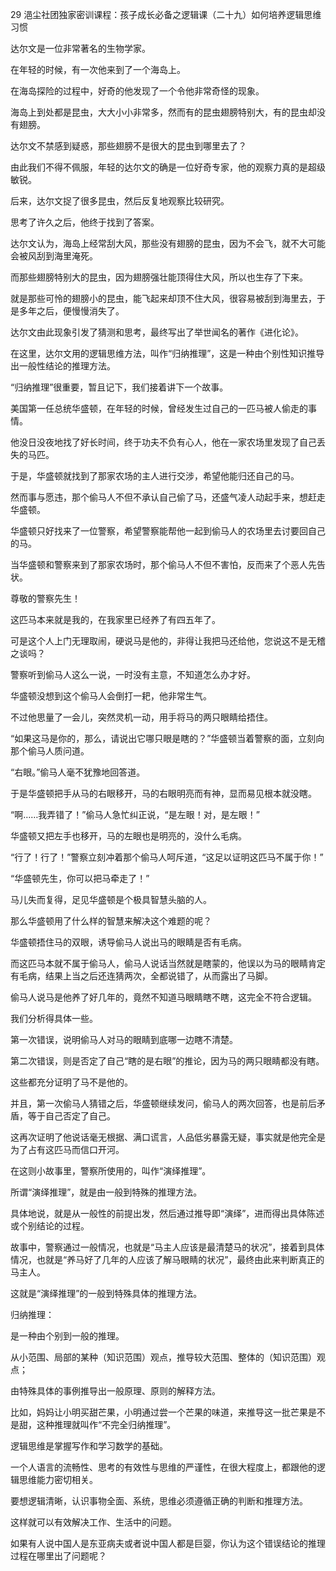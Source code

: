 29 浥尘社团独家密训课程：孩子成长必备之逻辑课（二十九）如何培养逻辑思维习惯



达尔文是一位非常著名的生物学家。

在年轻的时候，有一次他来到了一个海岛上。

在海岛探险的过程中，好奇的他发现了一个令他非常奇怪的现象。



海岛上到处都是昆虫，大大小小非常多，然而有的昆虫翅膀特别大，有的昆虫却没有翅膀。

达尔文不禁感到疑惑，那些翅膀不是很大的昆虫到哪里去了？

由此我们不得不佩服，年轻的达尔文的确是一位好奇专家，他的观察力真的是超级敏锐。



后来，达尔文捉了很多昆虫，然后反复地观察比较研究。

思考了许久之后，他终于找到了答案。



达尔文认为，海岛上经常刮大风，那些没有翅膀的昆虫，因为不会飞，就不大可能会被风刮到海里淹死。

而那些翅膀特别大的昆虫，因为翅膀强壮能顶得住大风，所以也生存了下来。

就是那些可怜的翅膀小的昆虫，能飞起来却顶不住大风，很容易被刮到海里去，于是多年之后，便慢慢消失了。



达尔文由此现象引发了猜测和思考，最终写出了举世闻名的著作《进化论》。

在这里，达尔文用的逻辑思维方法，叫作“归纳推理”，这是一种由个别性知识推导出一般性结论的推理方法。

“归纳推理”很重要，暂且记下，我们接着讲下一个故事。



美国第一任总统华盛顿，在年轻的时候，曾经发生过自己的一匹马被人偷走的事情。

他没日没夜地找了好长时间，终于功夫不负有心人，他在一家农场里发现了自己丢失的马匹。

于是，华盛顿就找到了那家农场的主人进行交涉，希望他能归还自己的马。

然而事与愿违，那个偷马人不但不承认自己偷了马，还盛气凌人动起手来，想赶走华盛顿。

华盛顿只好找来了一位警察，希望警察能帮他一起到偷马人的农场里去讨要回自己的马。



当华盛顿和警察来到了那家农场时，那个偷马人不但不害怕，反而来了个恶人先告状。

尊敬的警察先生！

这匹马本来就是我的，在我家里已经养了有四五年了。

可是这个人上门无理取闹，硬说马是他的，非得让我把马还给他，您说这不是无稽之谈吗？



警察听到偷马人这么一说，一时没有主意，不知道怎么办才好。

华盛顿没想到这个偷马人会倒打一耙，他非常生气。

不过他思量了一会儿，突然灵机一动，用手将马的两只眼睛给捂住。



“如果这马是你的，那么，请说出它哪只眼是瞎的？”华盛顿当着警察的面，立刻向那个偷马人质问道。

“右眼。”偷马人毫不犹豫地回答道。



于是华盛顿把手从马的右眼移开，马的右眼明亮而有神，显而易见根本就没瞎。

“啊……我弄错了！”偷马人急忙纠正说，“是左眼！对，是左眼！”



华盛顿又把左手也移开，马的左眼也是明亮的，没什么毛病。

“行了！行了！”警察立刻冲着那个偷马人呵斥道，“这足以证明这匹马不属于你！”

“华盛顿先生，你可以把马牵走了！”



马儿失而复得，足见华盛顿是个极具智慧头脑的人。

那么华盛顿用了什么样的智慧来解决这个难题的呢？

华盛顿捂住马的双眼，诱导偷马人说出马的眼睛是否有毛病。

而这匹马本就不属于偷马人，偷马人说话当然就是瞎蒙的，他误以为马的眼睛肯定有毛病，结果上当之后还连猜两次，全都说错了，从而露出了马脚。

偷马人说马是他养了好几年的，竟然不知道马眼睛瞎不瞎，这完全不符合逻辑。



我们分析得具体一些。

第一次错误，说明偷马人对马的眼睛到底哪一边瞎不清楚。

第二次错误，则是否定了自己“瞎的是右眼”的推论，因为马的两只眼睛都没有瞎。

这些都充分证明了马不是他的。

并且，第一次偷马人猜错之后，华盛顿继续发问，偷马人的两次回答，也是前后矛盾，等于自己否定了自己。

这再次证明了他说话毫无根据、满口谎言，人品低劣暴露无疑，事实就是他完全是为了占有这匹马而信口开河。



在这则小故事里，警察所使用的，叫作“演绎推理”。

所谓“演绎推理”，就是由一般到特殊的推理方法。

具体地说，就是从一般性的前提出发，然后通过推导即“演绎”，进而得出具体陈述或个别结论的过程。

故事中，警察通过一般情况，也就是“马主人应该是最清楚马的状况”，接着到具体情况，也就是“养马好了几年的人应该了解马眼睛的状况”，最终由此来判断真正的马主人。

这就是“演绎推理”的一般到特殊具体的推理方法。









归纳推理：

是一种由个别到一般的推理。

从小范围、局部的某种（知识范围）观点，推导较大范围、整体的（知识范围）观点；

由特殊具体的事例推导出一般原理、原则的解释方法。

比如，妈妈让小明买甜芒果，小明通过尝一个芒果的味道，来推导这一批芒果是不是甜，这种推理就叫作“不完全归纳推理”。



逻辑思维是掌握写作和学习数学的基础。

一个人语言的流畅性、思考的有效性与思维的严谨性，在很大程度上，都跟他的逻辑思维能力密切相关。

要想逻辑清晰，认识事物全面、系统，思维必须遵循正确的判断和推理方法。

这样就可以有效解决工作、生活中的问题。





如果有人说中国人是东亚病夫或者说中国人都是巨婴，你认为这个错误结论的推理过程在哪里出了问题呢？









